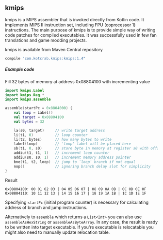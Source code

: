 kmips
-----

kmips is a MIPS assembler that is invoked directly from Kotlin code. It implements 
MIPS II instruction set, including FPU (coprocessor 1) instructions. The main purpose of kmips
is to provide simple way of writing code patches for compiled executables. It was successfully used 
in few fan translations and game modding projects.


kmips is available from Maven Central repository
```groovy
compile "com.kotcrab.kmips:kmips:1.4"
```

##### Example code 
Fill 32 bytes of memory at address 0x08804100 with incrementing value
```kotlin
import kmips.Label
import kmips.Reg.*
import kmips.assemble

assemble(startPc = 0x8804000) {
    val loop = Label()
    val target = 0x08804100
    val bytes = 32

    la(s0, target)     // write target address
    li(t1, 0)          // loop counter
    li(t2, bytes)      // how many bytes to write
    label(loop)        // 'loop' label will be placed here
    sb(t1, 0, s0)      // store byte in memory at register s0 with offset 0
    addiu(t1, t1, 1)   // increment loop counter
    addiu(s0, s0, 1)   // increment memory address pointer
    bne(t1, t2, loop)  // jump to `loop` branch if not equal
    nop()              // ignoring branch delay slot for simplicity
}
```
Result
```
0x08804100: 00 01 02 03 | 04 05 06 07 | 08 09 0A 0B | 0C 0D 0E 0F
0x08804110: 10 11 12 13 | 14 15 16 17 | 18 19 1A 1B | 1C 1D 1E 1F
```

Specifying `startPc` (initial program counter) is necessary for calculating address of branch and jump instructions.

Alternatively to `assemble` which returns a `List<Int>` you can also use `assembleAsHexString` or 
`assembleAsByteArray`. In any case, the result is ready to be written 
into target executable. If you're executable is relocatable you might also need to manually update
relocation table. 
 
